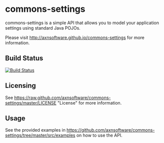 commons-settings
================

commons-settings is a simple API that allows you to model your application
settings using standard Java POJOs.

Please visit http://axnsoftware.github.io/commons-settings for more information.

Build Status
------------

[![Build Status](https://travis-ci.org/axnsoftware/commons-settings.png)](https://travis-ci.org/axnsoftware/commons-settings)

Licensing
---------

See https://raw.github.com/axnsoftware/commons-settings/master/LICENSE "License" for more information.

Usage
-----

See the provided examples in https://github.com/axnsoftware/commons-settings/tree/master/src/examples
on how to use the API.
